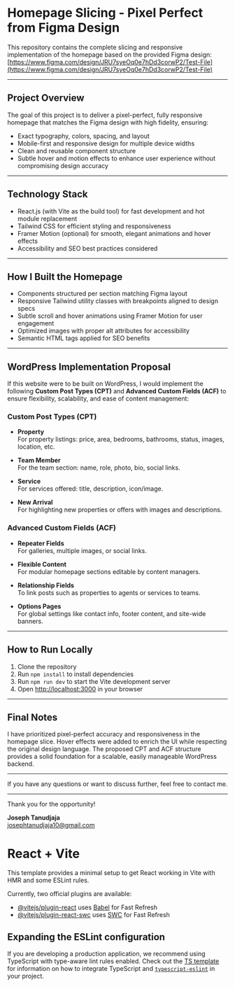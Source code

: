 # Homepage Slicing - Pixel Perfect from Figma Design

This repository contains the complete slicing and responsive implementation of the homepage based on the provided Figma design:  
[https://www.figma.com/design/JRU7syeOq0e7hDd3corwP2/Test-File](https://www.figma.com/design/JRU7syeOq0e7hDd3corwP2/Test-File)

---

## Project Overview

The goal of this project is to deliver a pixel-perfect, fully responsive homepage that matches the Figma design with high fidelity, ensuring:

- Exact typography, colors, spacing, and layout  
- Mobile-first and responsive design for multiple device widths  
- Clean and reusable component structure  
- Subtle hover and motion effects to enhance user experience without compromising design accuracy  

---

## Technology Stack

- React.js (with Vite as the build tool) for fast development and hot module replacement  
- Tailwind CSS for efficient styling and responsiveness  
- Framer Motion (optional) for smooth, elegant animations and hover effects  
- Accessibility and SEO best practices considered  

---

## How I Built the Homepage

- Components structured per section matching Figma layout  
- Responsive Tailwind utility classes with breakpoints aligned to design specs  
- Subtle scroll and hover animations using Framer Motion for user engagement  
- Optimized images with proper alt attributes for accessibility  
- Semantic HTML tags applied for SEO benefits  

---

## WordPress Implementation Proposal

If this website were to be built on WordPress, I would implement the following **Custom Post Types (CPT)** and **Advanced Custom Fields (ACF)** to ensure flexibility, scalability, and ease of content management:

### Custom Post Types (CPT)

- **Property**  
  For property listings: price, area, bedrooms, bathrooms, status, images, location, etc.

- **Team Member**  
  For the team section: name, role, photo, bio, social links.

- **Service**  
  For services offered: title, description, icon/image.

- **New Arrival**  
  For highlighting new properties or offers with images and descriptions.

### Advanced Custom Fields (ACF)

- **Repeater Fields**  
  For galleries, multiple images, or social links.

- **Flexible Content**  
  For modular homepage sections editable by content managers.

- **Relationship Fields**  
  To link posts such as properties to agents or services to teams.

- **Options Pages**  
  For global settings like contact info, footer content, and site-wide banners.

---

## How to Run Locally

1. Clone the repository  
2. Run `npm install` to install dependencies  
3. Run `npm run dev` to start the Vite development server  
4. Open [http://localhost:3000](http://localhost:3000) in your browser  

---

## Final Notes

I have prioritized pixel-perfect accuracy and responsiveness in the homepage slice. Hover effects were added to enrich the UI while respecting the original design language. The proposed CPT and ACF structure provides a solid foundation for a scalable, easily manageable WordPress backend.

---

If you have any questions or want to discuss further, feel free to contact me.

---

Thank you for the opportunity!

**Joseph Tanudjaja**  
[josephtanudjaja10@gmail.com](mailto:josephtanudjaja10@gmail.com)

# React + Vite

This template provides a minimal setup to get React working in Vite with HMR and some ESLint rules.

Currently, two official plugins are available:

- [@vitejs/plugin-react](https://github.com/vitejs/vite-plugin-react/blob/main/packages/plugin-react) uses [Babel](https://babeljs.io/) for Fast Refresh
- [@vitejs/plugin-react-swc](https://github.com/vitejs/vite-plugin-react/blob/main/packages/plugin-react-swc) uses [SWC](https://swc.rs/) for Fast Refresh

## Expanding the ESLint configuration

If you are developing a production application, we recommend using TypeScript with type-aware lint rules enabled. Check out the [TS template](https://github.com/vitejs/vite/tree/main/packages/create-vite/template-react-ts) for information on how to integrate TypeScript and [`typescript-eslint`](https://typescript-eslint.io) in your project.
